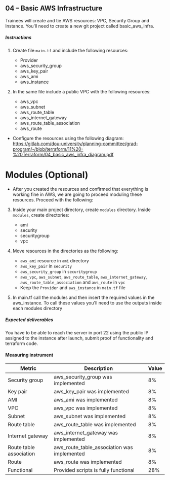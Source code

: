 ## 04 – Basic AWS Infrastructure

Trainees will create and tie AWS resources: VPC, Security Group and Instance. You'll need to create a new git project called basic_aws_infra.

##### Instructions

1. Create file `main.tf` and include the following resources:
    - Provider
    - aws_security_group
    - aws_key_pair
    - aws_ami
    - aws_instance


2. In the same file include a public VPC with the following resources:
    - aws_vpc
    - aws_subnet
    - aws_route_table
    - aws_internet_gateway
    - aws_route_table_association
    - aws_route

* Configure the resources using the following diagram: https://gitlab.com/dou-university/planning-committee/grad-program/-/blob/terraform/11%20-%20Terraform/04_basic_aws_infra_diagram.pdf


# Modules (Optional)
* After you created the resources and confirmed that everything is working fine in AWS, we are going to proceed moduling these resources. Proceed with the following:

3. Inside your main project directory, create `modules` directory. Inside `modules`, create directories:
    - ami
    - security
    - securitygroup
    - vpc


4. Move resources in the directories as the following:
    - `aws_ami` resource in `ami` directory
    - `aws_key_pair` in `security`
    - `aws_security_group` in `securitygroup`
    - `aws_vpc`, `aws_subnet`, `aws_route_table`, `aws_internet_gateway`, `aws_route_table_association` and `aws_route` in `vpc`
    - Keep the `Provider` and `aws_instance` in `main.tf` file


5. In main.tf call the modules and then insert the required values in the aws_instance. To call these values you'll need to use the outputs inside each modules directory


##### Expected deliverables 

You have to be able to reach the server in port 22 using the public IP assigned to the instance after launch, submit proof of functionality and terraform code.

#### Measuring instrument
| Metric  |  Description | Value  |
| ------------ | ------------ | ------------ |
|  Security group | aws_security_group was implemented  | 8%  |
|   Key pair | aws_key_pair was implemented  |  8% |
|  AMI | aws_ami was implemented   |  8% |
|  VPC | aws_vpc was implemented   |  8% |
|  Subnet | aws_subnet was implemented   |  8% |
|  Route table | aws_route_table was implemented   |  8% |
|  Internet gateway | aws_internet_gateway was implemented   |  8% |
|  Route table association | aws_route_table_association was implemented   |  8% |
|  Route | aws_route was implemented   |  8% |
|  Functional | Provided scripts is fully functional   |  28% |


